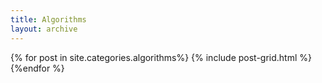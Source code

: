 ```yaml
---
title: Algorithms
layout: archive
---
```

{% for post in site.categories.algorithms%}
  {% include post-grid.html %}
{%endfor %}<!--/.tiles -->
